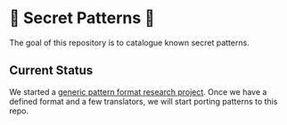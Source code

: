 # 🚧 Secret Patterns 🚧 

The goal of this repository is to catalogue known secret patterns.

## Current Status

We started a [generic pattern format research project](https://github.com/secret-scanning-sig/research/tree/research-generic-pattern-format/generic-pattern-format).
Once we have a defined format and a few translators, we will start porting patterns to this repo.

